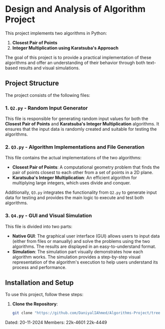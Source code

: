 # Design and Analysis of Algorithm Project

This project implements two algorithms in Python:

1. **Closest Pair of Points**
2. **Integer Multiplication using Karatsuba's Approach**

The goal of this project is to provide a practical implementation of these algorithms and offer an understanding of their behavior through both text-based results and visual simulations.

## Project Structure

The project consists of the following files:

### 1. `Q2.py` - Random Input Generator
This file is responsible for generating random input values for both the **Closest Pair of Points** and **Karatsuba's Integer Multiplication** algorithms. It ensures that the input data is randomly created and suitable for testing the algorithms.

### 2. `Q3.py` - Algorithm Implementations and File Generation
This file contains the actual implementations of the two algorithms:
- **Closest Pair of Points**: A computational geometry problem that finds the pair of points closest to each other from a set of points in a 2D plane.
- **Karatsuba's Integer Multiplication**: An efficient algorithm for multiplying large integers, which uses divide and conquer.

Additionally, `Q3.py` integrates the functionality from `Q2.py` to generate input data for testing and provides the main logic to execute and test both algorithms.

### 3. `Q4.py` - GUI and Visual Simulation
This file is divided into two parts:
- **Native GUI**: The graphical user interface (GUI) allows users to input data (either from files or manually) and solve the problems using the two algorithms. The results are displayed in an easy-to-understand format.
- **Simulation**: The simulation part visually demonstrates how each algorithm works. The simulation provides a step-by-step visual representation of the algorithm's execution to help users understand its process and performance.

## Installation and Setup

To use this project, follow these steps:

1. **Clone the Repository**:
   ```bash
   git clone "https://github.com/DaniyalIAhmed/Algorithms-Project/tree/main"
   ```

Dated: 20-11-2024
Members:
22k-4601
22k-4449
